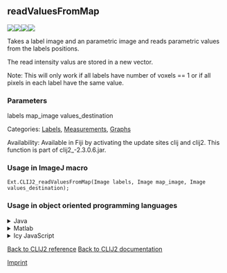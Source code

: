 ## readValuesFromMap
<img src="images/mini_empty_logo.png"/><img src="images/mini_clij2_logo.png"/><img src="images/mini_clijx_logo.png"/><img src="images/mini_empty_logo.png"/>

Takes a label image and an parametric image and reads parametric values from the labels positions.

The read intensity valus are stored in a new vector.

Note: This will only work if all labels have number of voxels == 1 or if all pixels in each label have the same value.

### Parameters

labels
map_image
values_destination

Categories: [Labels](https://clij.github.io/clij2-docs/reference__label), [Measurements](https://clij.github.io/clij2-docs/reference__measurement), [Graphs](https://clij.github.io/clij2-docs/reference__graph)

Availability: Available in Fiji by activating the update sites clij and clij2.
This function is part of clij2_-2.3.0.6.jar.

### Usage in ImageJ macro
```
Ext.CLIJ2_readValuesFromMap(Image labels, Image map_image, Image values_destination);
```


### Usage in object oriented programming languages



<details>

<summary>
Java
</summary>
<pre class="highlight">// init CLIJ and GPU
import net.haesleinhuepf.clij2.CLIJ2;
import net.haesleinhuepf.clij.clearcl.ClearCLBuffer;
CLIJ2 clij2 = CLIJ2.getInstance();

// get input parameters
ClearCLBuffer labels = clij2.push(labelsImagePlus);
ClearCLBuffer map_image = clij2.push(map_imageImagePlus);
values_destination = clij2.create(labels);
</pre>

<pre class="highlight">
// Execute operation on GPU
clij2.readValuesFromMap(labels, map_image, values_destination);
</pre>

<pre class="highlight">
// show result
values_destinationImagePlus = clij2.pull(values_destination);
values_destinationImagePlus.show();

// cleanup memory on GPU
clij2.release(labels);
clij2.release(map_image);
clij2.release(values_destination);
</pre>

</details>



<details>

<summary>
Matlab
</summary>
<pre class="highlight">% init CLIJ and GPU
clij2 = init_clatlab();

% get input parameters
labels = clij2.pushMat(labels_matrix);
map_image = clij2.pushMat(map_image_matrix);
values_destination = clij2.create(labels);
</pre>

<pre class="highlight">
% Execute operation on GPU
clij2.readValuesFromMap(labels, map_image, values_destination);
</pre>

<pre class="highlight">
% show result
values_destination = clij2.pullMat(values_destination)

% cleanup memory on GPU
clij2.release(labels);
clij2.release(map_image);
clij2.release(values_destination);
</pre>

</details>



<details>

<summary>
Icy JavaScript
</summary>
<pre class="highlight">// init CLIJ and GPU
importClass(net.haesleinhuepf.clicy.CLICY);
importClass(Packages.icy.main.Icy);

clij2 = CLICY.getInstance();

// get input parameters
labels_sequence = getSequence();
labels = clij2.pushSequence(labels_sequence);
map_image_sequence = getSequence();
map_image = clij2.pushSequence(map_image_sequence);
values_destination = clij2.create(labels);
</pre>

<pre class="highlight">
// Execute operation on GPU
clij2.readValuesFromMap(labels, map_image, values_destination);
</pre>

<pre class="highlight">
// show result
values_destination_sequence = clij2.pullSequence(values_destination)
Icy.addSequence(values_destination_sequence);
// cleanup memory on GPU
clij2.release(labels);
clij2.release(map_image);
clij2.release(values_destination);
</pre>

</details>



[Back to CLIJ2 reference](https://clij.github.io/clij2-docs/reference)
[Back to CLIJ2 documentation](https://clij.github.io/clij2-docs)

[Imprint](https://clij.github.io/imprint)
